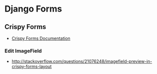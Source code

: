 # Django Forms

## Crispy Forms

* [Crispy Forms Documentation](http://django-crispy-forms.readthedocs.org/)

### Edit ImageField

* http://stackoverflow.com/questions/21076248/imagefield-preview-in-crispy-forms-layout
